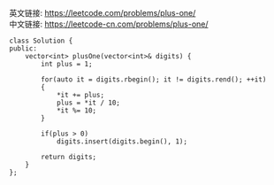 
英文链接: https://leetcode.com/problems/plus-one/  
中文链接: https://leetcode-cn.com/problems/plus-one/


```
class Solution {
public:
    vector<int> plusOne(vector<int>& digits) {
        int plus = 1;

        for(auto it = digits.rbegin(); it != digits.rend(); ++it)
        {
            *it += plus;
            plus = *it / 10;
            *it %= 10;
        }

        if(plus > 0)
            digits.insert(digits.begin(), 1);

        return digits;
    }
};
```
